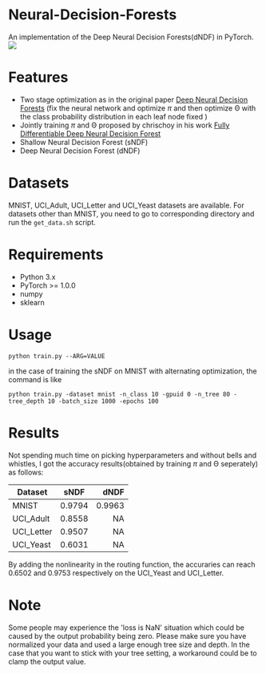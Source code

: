 # Neural-Decision-Forests
An implementation of the Deep Neural Decision Forests(dNDF) in PyTorch.
![](http://cnyah.com/2018/01/29/dNDF/arch.png)

# Features
- Two stage optimization as in the original paper [Deep Neural Decision Forests](https://www.cv-foundation.org/openaccess/content_iccv_2015/papers/Kontschieder_Deep_Neural_Decision_ICCV_2015_paper.pdf) (fix the neural network and optimize $\pi$ and then optimize Θ with the class probability distribution in each leaf node fixed )
- Jointly training $\pi$ and Θ proposed by chrischoy in his work [Fully Differentiable Deep Neural Decision Forest](https://github.com/chrischoy/fully-differentiable-deep-ndf-tf)
- Shallow Neural Decision Forest (sNDF)
- Deep Neural Decision Forest (dNDF)

# Datasets
MNIST, UCI_Adult, UCI_Letter and UCI_Yeast datasets are available. For datasets other than MNIST, you need to go to corresponding directory and run the `get_data.sh` script.

# Requirements
- Python 3.x
- PyTorch >= 1.0.0
- numpy
- sklearn


# Usage
 ```
 python train.py --ARG=VALUE
 ```

 in the case of training the sNDF on MNIST with alternating optimization, the command is like
 
 ```
 python train.py -dataset mnist -n_class 10 -gpuid 0 -n_tree 80 -tree_depth 10 -batch_size 1000 -epochs 100
 ```

# Results

Not spending much time on picking hyperparameters and without bells and whistles, I got the accuracy results(obtained by training $\pi$ and Θ seperately) as follows:

| Dataset | sNDF | dNDF | 
| - | :-: | -: | 
| MNIST | 0.9794| 0.9963 | 
| UCI_Adult | 0.8558 | NA | 
| UCI_Letter | 0.9507 | NA |
| UCI_Yeast | 0.6031 | NA |

By adding the nonlinearity in the routing function, the accuraries can reach 0.6502 and 0.9753 respectively on the UCI_Yeast and UCI_Letter.


# Note
Some people may experience the 'loss is NaN' situation which could be caused by the output probability being zero. Please make sure you have normalized your data and used a large enough tree size and depth. In the case that you want to stick with your tree setting, a workaround could be to clamp the output value. 

